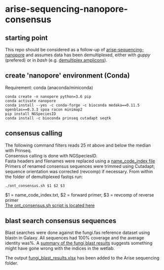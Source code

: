 # arise-sequencing-nanopore-consensus
## starting point
This repo should be considered as a follow-up of [arise-sequencing-nanopore](https://github.com/naturalis/arise-sequencing-nanopore) and assumes
data has been demultiplexed, either with *guppy* (prefered) or in *bash* (e.g. [demultiplex amplicons](https://github.com/naturalis/arise-sequencing-nanopore#demultiplex-amplicons-specimens-within-datasets-bash)).

## create 'nanopore' environment (Conda)
Requirement: conda (anaconda/miniconda)

`conda create -n nanopore python=3.6 pip`\
`conda activate nanopore`\
`conda install --yes -c conda-forge -c bioconda medaka==0.11.5 openblas==0.3.3 spoa racon minimap2`\
`pip install NGSpeciesID`\
`conda install -c bioconda prinseq cutadapt seqtk`

## consensus calling
The following command filters reads 25 nt above and below the median with Prinseq.\
Consensus calling is done with NGSpeciesID.\
Fasta headers and filenames were replaced using a [name_code_index file](https://github.com/naturalis/arise-sequencing-nanopore-consensus/blob/main/index_files/name_code_index_fungi.txt)\
Primers of renamed consensus sequences were trimmed using Cutadapt;\
sequence orientation was corrected (revcomp) if necessary.
From within the folder of demultiplexed fastqs run:

`./ont_consensus.sh $1 $2 $3`

$1 = name_code_index.txt, $2 = forward primer, $3 = revcomp of reverse primer\
[The ont_consensus.sh script is located here](https://github.com/naturalis/arise-sequencing-nanopore-consensus/tree/main/scripts/ont_consensus.sh)

## blast search consensus sequences
Blast searches were done against the fungi.fas reference dataset using blastn in Galaxy. All sequences had 100% coverage and the average identity was%. A [summary of the fungi blast results](https://github.com/naturalis/arise-sequencing-nanopore-consensus/blob/main/metadata/fungi_blast.md) suggests something might have gone wrong with the indices in the wetlab.

The output [fungi_blast_results.xlsx]() has been added to the Arise sequencing folder.
